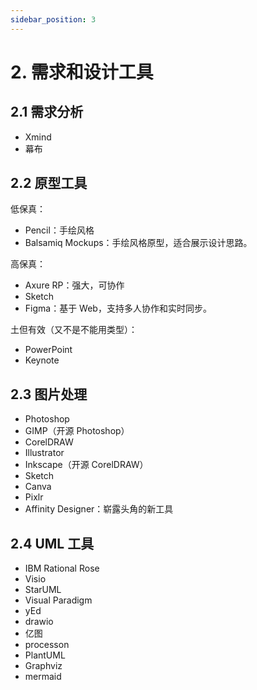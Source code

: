 ```yaml
---
sidebar_position: 3
---
```


# 2. 需求和设计工具

## 2.1 需求分析
   
   - Xmind
   - 幕布

## 2.2 原型工具

   低保真：
   - Pencil：手绘风格
   - Balsamiq Mockups：手绘风格原型，适合展示设计思路。
   
   高保真：
   - Axure RP：强大，可协作
   - Sketch
   - Figma：基于 Web，支持多人协作和实时同步。
   
   土但有效（又不是不能用类型）：
   - PowerPoint
   - Keynote
   
## 2.3 图片处理

   - Photoshop
   - GIMP（开源 Photoshop）
   - CorelDRAW
   - Illustrator
   - Inkscape（开源 CorelDRAW）
   - Sketch
   - Canva
   - Pixlr
   - Affinity Designer：崭露头角的新工具 

## 2.4 UML 工具
   - IBM Rational Rose
   - Visio
   - StarUML
   - Visual Paradigm
   - yEd
   - drawio
   - 亿图
   - processon
   - PlantUML
   - Graphviz 
   - mermaid
    




